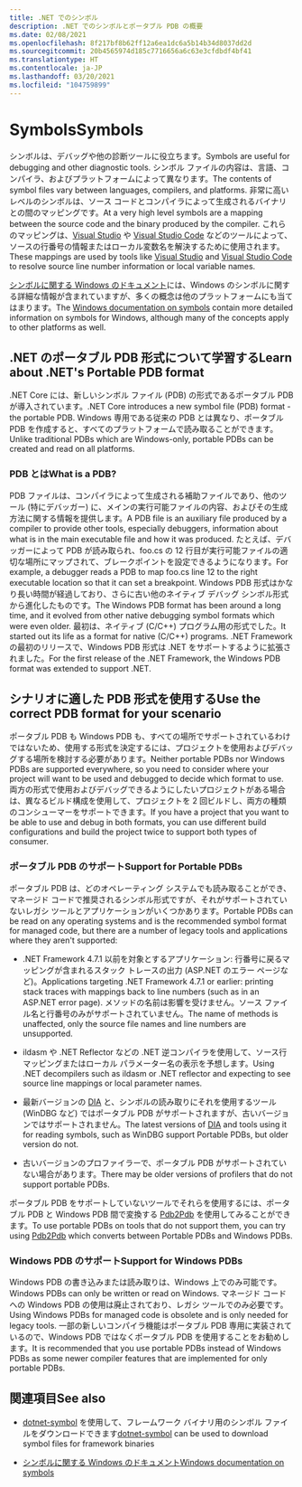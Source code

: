 ```yaml
---
title: .NET でのシンボル
description: .NET でのシンボルとポータブル PDB の概要
ms.date: 02/08/2021
ms.openlocfilehash: 8f217bf8b62ff12a6ea1dc6a5b14b34d8037dd2d
ms.sourcegitcommit: 20b4565974d185c7716656a6c63e3cfdbdf4bf41
ms.translationtype: HT
ms.contentlocale: ja-JP
ms.lasthandoff: 03/20/2021
ms.locfileid: "104759899"
---
```

# <a name="symbols"></a><span data-ttu-id="967cb-103">Symbols</span><span class="sxs-lookup"><span data-stu-id="967cb-103">Symbols</span></span>

<span data-ttu-id="967cb-104">シンボルは、デバッグや他の診断ツールに役立ちます。</span><span class="sxs-lookup"><span data-stu-id="967cb-104">Symbols are useful for debugging and other diagnostic tools.</span></span> <span data-ttu-id="967cb-105">シンボル ファイルの内容は、言語、コンパイラ、およびプラットフォームによって異なります。</span><span class="sxs-lookup"><span data-stu-id="967cb-105">The contents of symbol files vary between languages, compilers, and platforms.</span></span> <span data-ttu-id="967cb-106">非常に高いレベルのシンボルは、ソース コードとコンパイラによって生成されるバイナリとの間のマッピングです。</span><span class="sxs-lookup"><span data-stu-id="967cb-106">At a very high level symbols are a mapping between the source code and the binary produced by the compiler.</span></span> <span data-ttu-id="967cb-107">これらのマッピングは、[Visual Studio](/visualstudio/debugger/what-is-debugging) や [Visual Studio Code](https://code.visualstudio.com/Docs/editor/debugging) などのツールによって、ソースの行番号の情報またはローカル変数名を解決するために使用されます。</span><span class="sxs-lookup"><span data-stu-id="967cb-107">These mappings are used by tools like [Visual Studio](/visualstudio/debugger/what-is-debugging) and [Visual Studio Code](https://code.visualstudio.com/Docs/editor/debugging) to resolve source line number information or local variable names.</span></span>

<span data-ttu-id="967cb-108">[シンボルに関する Windows のドキュメント](/windows/win32/dxtecharts/debugging-with-symbols)には、Windows のシンボルに関する詳細な情報が含まれていますが、多くの概念は他のプラットフォームにも当てはまります。</span><span class="sxs-lookup"><span data-stu-id="967cb-108">The [Windows documentation on symbols](/windows/win32/dxtecharts/debugging-with-symbols) contain more detailed information on symbols for Windows, although many of the concepts apply to other platforms as well.</span></span>

## <a name="learn-about-nets-portable-pdb-format"></a><span data-ttu-id="967cb-109">.NET のポータブル PDB 形式について学習する</span><span class="sxs-lookup"><span data-stu-id="967cb-109">Learn about .NET's Portable PDB format</span></span>

<span data-ttu-id="967cb-110">.NET Core には、新しいシンボル ファイル (PDB) の形式であるポータブル PDB が導入されています。</span><span class="sxs-lookup"><span data-stu-id="967cb-110">.NET Core introduces a new symbol file (PDB) format - the portable PDB.</span></span> <span data-ttu-id="967cb-111">Windows 専用である従来の PDB とは異なり、ポータブル PDB を作成すると、すべてのプラットフォームで読み取ることができます。</span><span class="sxs-lookup"><span data-stu-id="967cb-111">Unlike traditional PDBs which are Windows-only, portable PDBs can be created and read on all platforms.</span></span>

### <a name="what-is-a-pdb"></a><span data-ttu-id="967cb-112">PDB とは</span><span class="sxs-lookup"><span data-stu-id="967cb-112">What is a PDB?</span></span>

<span data-ttu-id="967cb-113">PDB ファイルは、コンパイラによって生成される補助ファイルであり、他のツール (特にデバッガー) に、メインの実行可能ファイルの内容、およびその生成方法に関する情報を提供します。</span><span class="sxs-lookup"><span data-stu-id="967cb-113">A PDB file is an auxiliary file produced by a compiler to provide other tools, especially debuggers, information about what is in the main executable file and how it was produced.</span></span> <span data-ttu-id="967cb-114">たとえば、デバッガーによって PDB が読み取られ、foo.cs の 12 行目が実行可能ファイルの適切な場所にマップされて、ブレークポイントを設定できるようになります。</span><span class="sxs-lookup"><span data-stu-id="967cb-114">For example, a debugger reads a PDB to map foo.cs line 12 to the right executable location so that it can set a breakpoint.</span></span> <span data-ttu-id="967cb-115">Windows PDB 形式はかなり長い時間が経過しており、さらに古い他のネイティブ デバッグ シンボル形式から進化したものです。</span><span class="sxs-lookup"><span data-stu-id="967cb-115">The Windows PDB format has been around a long time, and it evolved from other native debugging symbol formats which were even older.</span></span> <span data-ttu-id="967cb-116">最初は、ネイティブ (C/C++) プログラム用の形式でした。</span><span class="sxs-lookup"><span data-stu-id="967cb-116">It started out its life as a format for native (C/C++) programs.</span></span> <span data-ttu-id="967cb-117">.NET Framework の最初のリリースで、Windows PDB 形式は .NET をサポートするように拡張されました。</span><span class="sxs-lookup"><span data-stu-id="967cb-117">For the first release of the .NET Framework, the Windows PDB format was extended to support .NET.</span></span>

## <a name="use-the-correct-pdb-format-for-your-scenario"></a><span data-ttu-id="967cb-118">シナリオに適した PDB 形式を使用する</span><span class="sxs-lookup"><span data-stu-id="967cb-118">Use the correct PDB format for your scenario</span></span>

<span data-ttu-id="967cb-119">ポータブル PDB も Windows PDB も、すべての場所でサポートされているわけではないため、使用する形式を決定するには、プロジェクトを使用およびデバッグする場所を検討する必要があります。</span><span class="sxs-lookup"><span data-stu-id="967cb-119">Neither portable PDBs nor Windows PDBs are supported everywhere, so you need to consider where your project will want to be used and debugged to decide which format to use.</span></span> <span data-ttu-id="967cb-120">両方の形式で使用およびデバッグできるようにしたいプロジェクトがある場合は、異なるビルド構成を使用して、プロジェクトを 2 回ビルドし、両方の種類のコンシューマーをサポートできます。</span><span class="sxs-lookup"><span data-stu-id="967cb-120">If you have a project that you want to be able to use and debug in both formats, you can use different build configurations and build the project twice to support both types of consumer.</span></span>

### <a name="support-for-portable-pdbs"></a><span data-ttu-id="967cb-121">ポータブル PDB のサポート</span><span class="sxs-lookup"><span data-stu-id="967cb-121">Support for Portable PDBs</span></span>

<span data-ttu-id="967cb-122">ポータブル PDB は、どのオペレーティング システムでも読み取ることができ、マネージド コードで推奨されるシンボル形式ですが、それがサポートされていないレガシ ツールとアプリケーションがいくつかあります。</span><span class="sxs-lookup"><span data-stu-id="967cb-122">Portable PDBs can be read on any operating systems and is the recommended symbol format for managed code, but there are a number of legacy tools and applications where they aren't supported:</span></span>

* <span data-ttu-id="967cb-123">.NET Framework 4.7.1 以前を対象とするアプリケーション: 行番号に戻るマッピングが含まれるスタック トレースの出力 (ASP.NET のエラー ページなど)。</span><span class="sxs-lookup"><span data-stu-id="967cb-123">Applications targeting .NET Framework 4.7.1 or earlier: printing stack traces with mappings back to line numbers (such as in an ASP.NET error page).</span></span> <span data-ttu-id="967cb-124">メソッドの名前は影響を受けません。ソース ファイル名と行番号のみがサポートされていません。</span><span class="sxs-lookup"><span data-stu-id="967cb-124">The name of methods is unaffected, only the source file names and line numbers are unsupported.</span></span>

* <span data-ttu-id="967cb-125">ildasm や .NET Reflector などの .NET 逆コンパイラを使用して、ソース行マッピングまたはローカル パラメーター名の表示を予想します。</span><span class="sxs-lookup"><span data-stu-id="967cb-125">Using .NET decompilers such as ildasm or .NET reflector and expecting to see source line mappings or local parameter names.</span></span>

* <span data-ttu-id="967cb-126">最新バージョンの [DIA](/visualstudio/debugger/debug-interface-access/debug-interface-access-sdk) と、シンボルの読み取りにそれを使用するツール (WinDBG など) ではポータブル PDB がサポートされますが、古いバージョンではサポートされません。</span><span class="sxs-lookup"><span data-stu-id="967cb-126">The latest versions of [DIA](/visualstudio/debugger/debug-interface-access/debug-interface-access-sdk) and tools using it for reading symbols, such as WinDBG support Portable PDBs, but older version do not.</span></span>

* <span data-ttu-id="967cb-127">古いバージョンのプロファイラーで、ポータブル PDB がサポートされていない場合があります。</span><span class="sxs-lookup"><span data-stu-id="967cb-127">There may be older versions of profilers that do not support portable PDBs.</span></span>

<span data-ttu-id="967cb-128">ポータブル PDB をサポートしていないツールでそれらを使用するには、ポータブル PDB と Windows PDB 間で変換する [Pdb2Pdb](https://github.com/dotnet/symreader-converter#pdb2pdb) を使用してみることができます。</span><span class="sxs-lookup"><span data-stu-id="967cb-128">To use portable PDBs on tools that do not support them, you can try using [Pdb2Pdb](https://github.com/dotnet/symreader-converter#pdb2pdb) which converts between Portable PDBs and Windows PDBs.</span></span>

### <a name="support-for-windows-pdbs"></a><span data-ttu-id="967cb-129">Windows PDB のサポート</span><span class="sxs-lookup"><span data-stu-id="967cb-129">Support for Windows PDBs</span></span>

<span data-ttu-id="967cb-130">Windows PDB の書き込みまたは読み取りは、Windows 上でのみ可能です。</span><span class="sxs-lookup"><span data-stu-id="967cb-130">Windows PDBs can only be written or read on Windows.</span></span> <span data-ttu-id="967cb-131">マネージド コードへの Windows PDB の使用は廃止されており、レガシ ツールでのみ必要です。</span><span class="sxs-lookup"><span data-stu-id="967cb-131">Using Windows PDBs for managed code is obsolete and is only needed for legacy tools.</span></span> <span data-ttu-id="967cb-132">一部の新しいコンパイラ機能はポータブル PDB 専用に実装されているので、Windows PDB ではなくポータブル PDB を使用することをお勧めします。</span><span class="sxs-lookup"><span data-stu-id="967cb-132">It is recommended that you use portable PDBs instead of Windows PDBs as some newer compiler features that are implemented for only portable PDBs.</span></span>

## <a name="see-also"></a><span data-ttu-id="967cb-133">関連項目</span><span class="sxs-lookup"><span data-stu-id="967cb-133">See also</span></span>

* <span data-ttu-id="967cb-134">[dotnet-symbol](./dotnet-symbol.md) を使用して、フレームワーク バイナリ用のシンボル ファイルをダウンロードできます</span><span class="sxs-lookup"><span data-stu-id="967cb-134">[dotnet-symbol](./dotnet-symbol.md) can be used to download symbol files for framework binaries</span></span>

* [<span data-ttu-id="967cb-135">シンボルに関する Windows のドキュメント</span><span class="sxs-lookup"><span data-stu-id="967cb-135">Windows documentation on symbols</span></span>](/windows/win32/dxtecharts/debugging-with-symbols)
